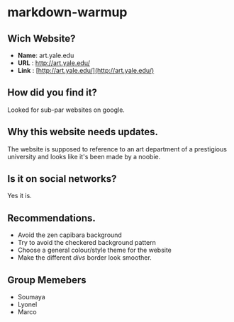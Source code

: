 # markdown-warmup

## Wich Website?
* **Name**: art.yale.edu
* **URL** : http://art.yale.edu/
* **Link** : [http://art.yale.edu/](http://art.yale.edu/)

## How did you find it?
Looked for sub-par websites on google.

## Why this website needs updates.
The website is supposed to reference to an art department of a prestigious university and looks like it's been made by a noobie.

## Is it on social networks?
Yes it is.

## Recommendations.
* Avoid the zen capibara background
* Try to avoid the checkered background pattern
* Choose a general colour/style theme for the website
* Make the different *divs* border look smoother.


## Group Memebers
- Soumaya
- Lyonel
- Marco


